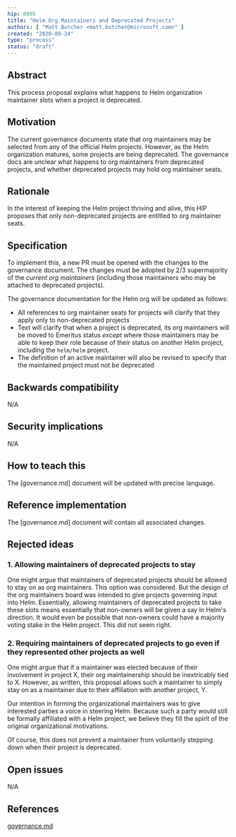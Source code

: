```yaml
---
hip: 0005
title: "Helm Org Maintainers and Deprecated Projects"
authors: [ "Matt Butcher <matt.butcher@microsoft.com>" ]
created: "2020-09-24"
type: "process"
status: "draft"
---
```


## Abstract

This process proposal explains what happens to Helm organization maintainer slots when
a project is deprecated.

## Motivation

The current governance documents state that org maintainers may be selected from any of
the official Helm projects. However, as the Helm organization matures, some projects are
being deprecated. The governance docs are unclear what happens to org maintainers from
deprecated projects, and whether deprecated projects may hold org maintainer seats.

## Rationale

In the interest of keeping the Helm project thriving and alive, this HIP proposes that
only non-deprecated projects are entitled to org maintainer seats.

## Specification
To implement this, a new PR must be opened with the changes to the governance document.
The changes must be adopted by 2/3 supermajority of the _current org maintainers_ 
(including those maintainers who may be attached to deprecated projects).

The governance documentation for the Helm org will be updated as follows:

- All references to org maintainer seats for projects will clarify that they apply only
  to non-deprecated projects
- Text will clarify that when a project is deprecated, its org maintainers will
  be moved to Emeritus status _except_ where those maintainers may be able to keep their
  role because of their status on another Helm project, including the `helm/helm` project.
- The definition of an active maintainer will also be revised to specify that the
  maintained project must not be deprecated

## Backwards compatibility

N/A

## Security implications

N/A

## How to teach this

The [governance.md] document will be updated with precise language.

## Reference implementation

The [governance.md] document will contain all associated changes.

## Rejected ideas

### 1. Allowing maintainers of deprecated projects to stay

One might argue that maintainers of deprecated projects should be allowed to stay on as
org maintainers. This option was considered. But the design of the org maintainers board
was intended to give projects governing input into Helm. Essentially, allowing
maintainers of deprecated projects to take these slots means essentially that
non-owners will be given a say in Helm's direction. It would even be possible that non-owners
could have a majority voting stake in the Helm project. This did not seem right.

### 2. Requiring maintainers of deprecated projects to go even if they represented other projects as well

One might argue that if a maintainer was elected because of their involvement in project
X, their org maintainership should be inextricably tied to X. However, as written, this
proposal allows such a maintainer to simply stay on as a maintainer due to their
affiliation with another project, Y.

Our intention in forming the organizational maintainers was to give interested parties
a voice in steering Helm. Because such a party would still be formally affiliated with a
Helm project, we believe they fill the spirit of the original organizational motivations.

Of course, this does not prevent a maintainer from voluntarily stepping down when their
project is deprecated.

## Open issues

N/A

## References

[governance.md](https://github.com/helm/community/blob/main/governance/governance.md)